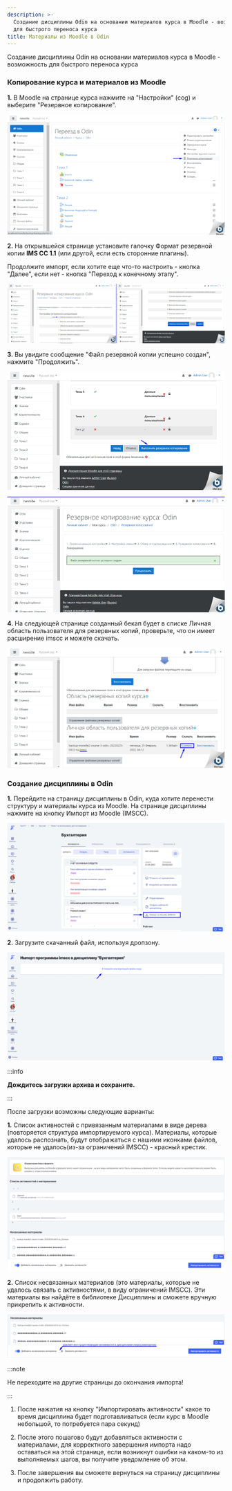 ```yaml
---
description: >-
  Создание дисциплины Odin на основании материалов курса в Moodle - возможность
  для быстрого переноса курса
title: Mатериалы из Moodle в Odin
---
```


Создание дисциплины Odin на основании материалов курса в Moodle - возможность для быстрого переноса курса

### Копирование курса и материалов из Moodle

**1\.** В Moodle на странице курса нажмите на "Настройки" (cog) и выберите "Резервное копирование".

![](./Screenshot_739.png)

**2\.** На открывшейся странице установите галочку Формат резервной копии **IMS CC 1.1** (или другой, если есть сторонние плагины).

Продолжите импорт, если хотите еще что-то настроить - кнопка "Далее", если нет - кнопка "Переход к конечному этапу".

![](./Screenshot_680.png)

**3\.** Вы увидите сообщение "Файл резервной копии успешно создан", нажмите "Продолжить".

![](./Screenshot_684.png)

**4\.** На следующей странице созданный бекап будет в списке Личная область пользователя для резервных копий, проверьте, что он имеет расширение imscc и можете скачать.

![](./Screenshot_706.png)

### Создание дисциплины в Odin

**1\.** Перейдите на страницу дисциплины в Odin, куда хотите перенести структуру и материалы курса из Moodle. На странице дисциплины нажмите на кнопку Импорт из Moodle (IMSCC).

![](./Screenshot_707.png)

**2\.** Загрузите  скачанный файл, используя дропзону.

![](./Screenshot_708.png)

:::info 

**Дождитесь загрузки архива и сохраните.**

:::

После загрузки возможны следующие варианты:

**1\.** Список активностей с привязанным материалами в виде дерева (повторяется структура импортируемого курса). Материалы, которые удалось распознать, будут отображаться с нашими иконками файлов, которые не удалось(из-за ограничений IMSCC) - красный крестик.

![](./Screenshot_735.png)

**2\.** Cписок несвязанных материалов (это материалы, которые не удалось связать с активностями, в виду ограничений IMSCC). Эти материалы вы найдёте в библиотеке Дисциплины и сможете вручную  прикрепить к активности.

![](./Screenshot_738.png)

:::note 

Не переходите на другие страницы до окончания импорта!

:::

1. После нажатия на кнопку "Импортировать активности" какое то время дисциплина будет подготавливаться (если курс в Moodle небольшой, то потребуется пара секунд)

2. После этого пошагово будут добавляться активности с материалами, для корректного завершения импорта надо оставаться на этой странице, если возникнут ошибки на каком-то из выполняемых шагов, вы получите уведомление об этом.

3. После завершения вы сможете вернуться на страницу дисциплины и продолжить работу.